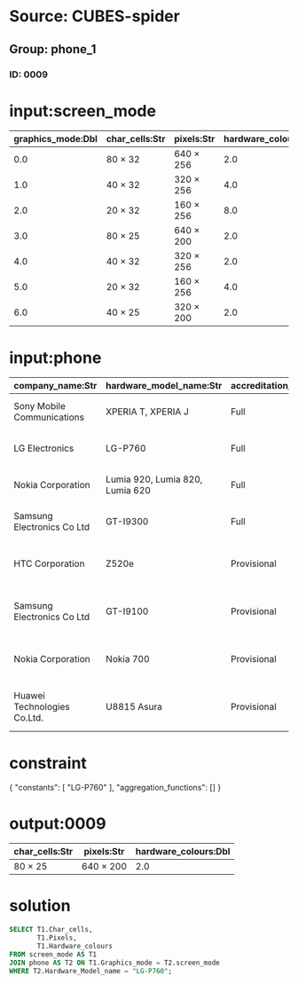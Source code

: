 # Source: CUBES-spider
## Group: phone_1
### ID: 0009

# input:screen_mode

| graphics_mode:Dbl | char_cells:Str | pixels:Str | hardware_colours:Dbl | used_kb:Dbl | map:Str | type:Str |
|---|---|---|---|---|---|---|
| 0.0 | 80 × 32 | 640 × 256 | 2.0 | 20.0 | 3000–7FFF | Graphics |
| 1.0 | 40 × 32 | 320 × 256 | 4.0 | 20.0 | 3000–7FFF | Graphics |
| 2.0 | 20 × 32 | 160 × 256 | 8.0 | 20.0 | 3000–7FFF | Graphics |
| 3.0 | 80 × 25 | 640 × 200 | 2.0 | 16.0 | 4000–7FFF | Text |
| 4.0 | 40 × 32 | 320 × 256 | 2.0 | 10.0 | 5800–7FFF | Graphics |
| 5.0 | 20 × 32 | 160 × 256 | 4.0 | 10.0 | 5800–7FFF | Graphics |
| 6.0 | 40 × 25 | 320 × 200 | 2.0 | 8.0 | 6000–7FFF | Text |

# input:phone

| company_name:Str | hardware_model_name:Str | accreditation_type:Str | accreditation_level:Str | date:Str | chip_model:Str | screen_mode:Str |
|---|---|---|---|---|---|---|
| Sony Mobile Communications | XPERIA T, XPERIA J | Full | joyn Hot Fixes | Approved (awarded 15.11.12) | X5 | 1 |
| LG Electronics | LG-P760 | Full | joyn Hot Fixes | Approved (awarded 19.11.12) | X51v | 3 |
| Nokia Corporation | Lumia 920, Lumia 820, Lumia 620 | Full | joyn Hot Fixes | Approved (awarded 05.12.12) | X5 | 4 |
| Samsung Electronics Co Ltd | GT-I9300 | Full | joyn | Approved (awarded 23.10.12) | X30 low-end | 5 |
| HTC Corporation | Z520e | Provisional | joyn | Approved (valid until 14.09.13) | X3i | 6 |
| Samsung Electronics Co Ltd | GT-I9100 | Provisional | joyn | Approved (valid until 06.04.13) | X50 Advanced | 1 |
| Nokia Corporation | Nokia 700 | Provisional | joyn | Approved (valid until 03.05.13) | X5 | 2 |
| Huawei Technologies Co.Ltd. | U8815 Asura | Provisional | joyn | Approved (valid until 03.05.13) | X50 Standard | 3 |

# constraint

{
  "constants": [
    "LG-P760"
  ],
  "aggregation_functions": []
}

# output:0009

| char_cells:Str | pixels:Str | hardware_colours:Dbl |
|---|---|---|
| 80 × 25 | 640 × 200 | 2.0 |

# solution

```sql
SELECT T1.Char_cells,
       T1.Pixels,
       T1.Hardware_colours
FROM screen_mode AS T1
JOIN phone AS T2 ON T1.Graphics_mode = T2.screen_mode
WHERE T2.Hardware_Model_name = "LG-P760";
```
